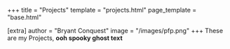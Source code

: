 +++
title = "Projects"
template = "projects.html"
page_template = "base.html"

[extra]
author = "Bryant Conquest"
image = "/images/pfp.png"
+++
These are my Projects, **ooh spooky ghost text**
